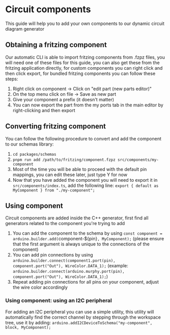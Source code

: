 # Circuit components
This guide will help you to add your own components to our dynamic circuit diagram generator

## Obtaining a fritzing component
Our automatic CLI is able to import fritzing components from .fzpz files, you will need one of these files for this guide, you can also get these from the fritzing application directly, for custom components you can right click and then click export, for bundled fritzing components you can follow these steps:
1. Right click on component -> Click on "edit part (new parts editor)"
2. On the top menu click on file -> Save as new part
3. Give your component a prefix (it doesn't matter)
4. You can now export the part from the my ports tab in the main editor by right-clicking and then export

## Converting fritzing component
You can follow the following procedure to convert and add the component to our schemas library:
1. `cd packages/schemas`
2. `pnpm run add /path/to/fritzing/component.fzpz src/components/my-component`
3. Most of the time you will be able to proceed with the default pin mappings, you can edit these later, just type Y for now
4. Now that you have added the component you will need to export it in `src/components/index.ts`, add the following line: `export { default as MyComponent } from "./my-component";`

## Using component
Circuit components are added inside the C++ generator, first find all generators related to the component you're trying to add

1. You can add the component to the schema by using `const component = arduino.builder.add(`component-${pin}`, MyComponent);` (please ensure that the first argument is always unique to the connections of the component)
2. You can add pin connections by using `arduino.builder.connect(component1.port(pin), component.port("Out"), WireColor.DATA_1);` (example: `arduino.builder.connect(arduino.murphy.port(pin), component.port("Out"), WireColor.DATA_1);`)
3. Repeat adding pin connections for all pins on your component, adjust the wire color accordingly

### Using component: using an I2C peripheral
For adding an I2C peripheral you can use a simple utility, this utility will automatically find the correct channel by stepping through the workspace tree, use it by adding: 
`arduino.addI2CDeviceToSchema("my-component", block, MyComponent);`

